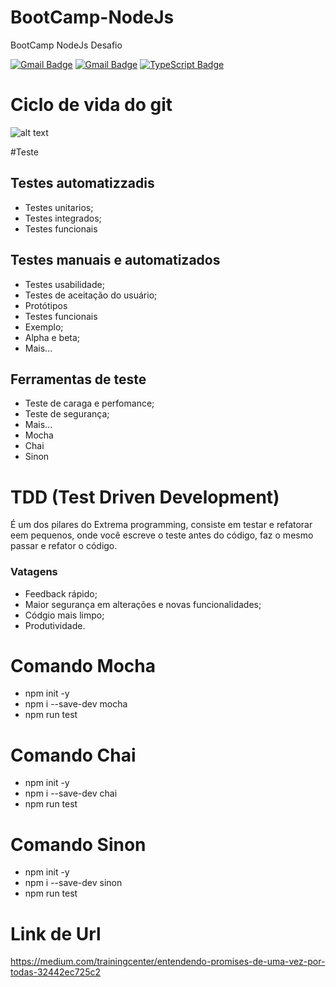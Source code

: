 # BootCamp-NodeJs
BootCamp NodeJs Desafio

[![Gmail Badge](https://img.shields.io/twitter/url?label=Babel&logo=Google-chrome&logoColor=black&style=social&url=https%3A%2F%2Fbabeljs.io%2F)](https://babeljs.io/)
[![Gmail Badge](https://img.shields.io/badge/-Gmail?&logo=Gmail&label=Babel&style=social&logoColor=blue)](mailto:williansilva1991@gmail.com)
[![TypeScript Badge](https://img.shields.io/badge/-TypeScript-black?style=flat-square&logo=TypeScript&logoColor=yellow&link=https://www.typescriptlang.org/)](https://www.typescriptlang.org/)



# Ciclo de vida do git
![alt text](https://i.imgur.com/MjpM3fJ.png)

#Teste

## Testes automatizzadis

* Testes unitarios;
* Testes integrados;
* Testes funcionais

## Testes manuais e automatizados

* Testes usabilidade;
* Testes de aceitação do usuário;
* Protótipos
* Testes funcionais
* Exemplo;
* Alpha e beta;
* Mais...

## Ferramentas de teste

* Teste de caraga e perfomance;
* Teste de segurança;
* Mais...
* Mocha
* Chai
* Sinon

# TDD (Test Driven Development)

É um dos pilares do Extrema programming, consiste em testar e refatorar eem pequenos,
onde você escreve o teste antes do código, faz o mesmo passar e refator o código.

### Vatagens

* Feedback rápido;
* Maior segurança em alterações e novas funcionalidades;
* Códgio mais limpo;
* Produtividade.

# Comando Mocha

- npm init -y
- npm i --save-dev mocha
- npm run test

# Comando Chai
- npm init -y
- npm i --save-dev chai
- npm run test

# Comando Sinon

- npm init -y
- npm i --save-dev sinon
- npm run test

# Link de Url
https://medium.com/trainingcenter/entendendo-promises-de-uma-vez-por-todas-32442ec725c2